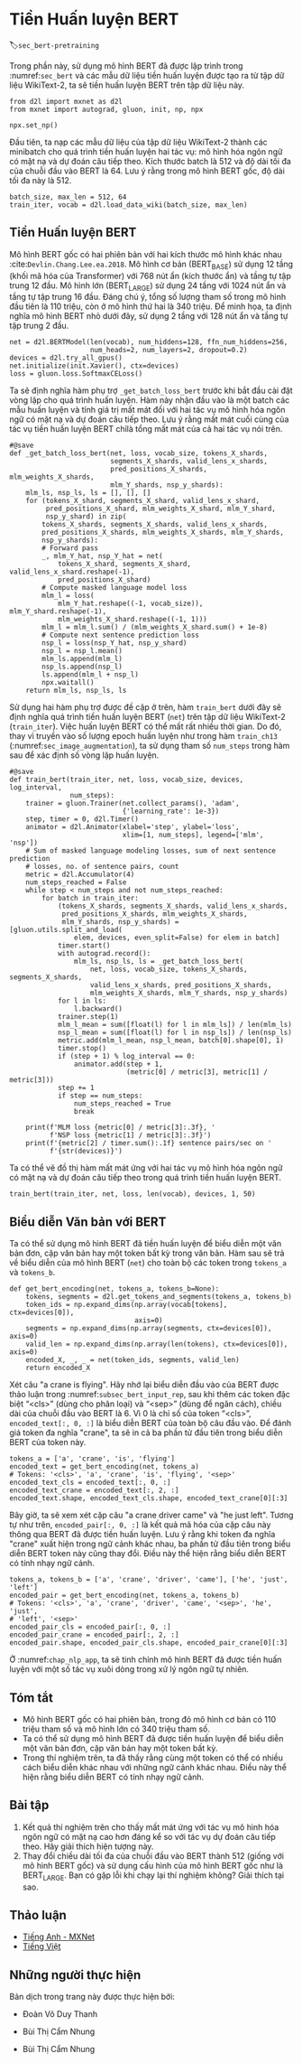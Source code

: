 <!-- ===================== Bắt đầu dịch Phần 1 ==================== -->
<!-- ========================================= REVISE - BẮT ĐẦU =================================== -->

<!--
# Pretraining BERT
-->

# Tiền Huấn luyện BERT
:label:`sec_bert-pretraining`


<!--
With the BERT model implemented in :numref:`sec_bert` and the pretraining examples generated from the WikiText-2 dataset in :numref:`sec_bert-dataset`, 
we will pretrain BERT on the WikiText-2 dataset in this section.
-->

Trong phần này, sử dụng mô hình BERT đã được lập trình trong :numref:`sec_bert` và các mẫu dữ liệu tiền huấn luyện được tạo ra từ tập dữ liệu WikiText-2, ta sẽ tiền huấn luyện BERT trên tập dữ liệu này.


```{.python .input  n=1}
from d2l import mxnet as d2l
from mxnet import autograd, gluon, init, np, npx

npx.set_np()
```


<!--
To start, we load the WikiText-2 dataset as minibatches of pretraining examples for masked language modeling and next sentence prediction.
The batch size is 512 and the maximum length of a BERT input sequence is 64.
Note that in the original BERT model, the maximum length is 512.
-->

Đầu tiên, ta nạp các mẫu dữ liệu của tập dữ liệu WikiText-2 thành các minibatch cho quá trình tiền huấn luyện hai tác vụ: mô hình hóa ngôn ngữ có mặt nạ và dự đoán câu tiếp theo.
Kích thước batch là 512 và độ dài tối đa của chuỗi đầu vào BERT là 64.
Lưu ý rằng trong mô hình BERT gốc, độ dài tối đa này là 512.


```{.python .input  n=12}
batch_size, max_len = 512, 64
train_iter, vocab = d2l.load_data_wiki(batch_size, max_len)
```


<!--
## Pretraining BERT
-->

## Tiền Huấn luyện BERT


<!--
The original BERT has two versions of different model sizes :cite:`Devlin.Chang.Lee.ea.2018`.
The base model ($\text{BERT}_{\text{BASE}}$) uses 12 layers (Transformer encoder blocks) with 768 hidden units (hidden size) and 12 self-attention heads.
The large model ($\text{BERT}_{\text{LARGE}}$) uses 24 layers with 1024 hidden units and 16 self-attention heads.
Notably, the former has 110 million parameters while the latter has 340 million parameters.
For demonstration with ease, we define a small BERT, using 2 layers, 128 hidden units, and 2 self-attention heads.
-->

Mô hình BERT gốc có hai phiên bản với hai kích thước mô hình khác nhau :cite:`Devlin.Chang.Lee.ea.2018`.
Mô hình cơ bản ($\text{BERT}_{\text{BASE}}$) sử dụng 12 tầng (khối mã hóa của Transformer) với 768 nút ẩn (kích thước ẩn) và tầng tự tập trung 12 đầu.
Mô hình lớn ($\text{BERT}_{\text{LARGE}}$) sử dụng 24 tầng với 1024 nút ẩn và tầng tự tập trung 16 đầu.
Đáng chú ý, tổng số lượng tham số trong mô hình đầu tiên là 110 triệu, còn ở mô hình thứ hai là 340 triệu.
Để minh họa, ta định nghĩa mô hình BERT nhỏ dưới đây, sử dụng 2 tầng với 128 nút ẩn và tầng tự tập trung 2 đầu.


```{.python .input  n=14}
net = d2l.BERTModel(len(vocab), num_hiddens=128, ffn_num_hiddens=256,
                    num_heads=2, num_layers=2, dropout=0.2)
devices = d2l.try_all_gpus()
net.initialize(init.Xavier(), ctx=devices)
loss = gluon.loss.SoftmaxCELoss()
```


<!--
Before defining the training loop, we define a helper function `_get_batch_loss_bert`.
Given the shard of training examples, this function computes the loss for both the masked language modeling and next sentence prediction tasks.
Note that the final loss of BERT pretraining is just the sum of both the masked language modeling loss and the next sentence prediction loss.
-->

Ta sẽ định nghĩa hàm phụ trợ `_get_batch_loss_bert` trước khi bắt đầu cài đặt vòng lặp cho quá trình huấn luyện.
Hàm này nhận đầu vào là một batch các mẫu huấn luyện và tính giá trị mất mát đối với hai tác vụ mô hình hóa ngôn ngữ có mặt nạ và dự đoán câu tiếp theo.
Lưu ý rằng mất mát cuối cùng của tác vụ tiền huấn luyện BERT chỉlà tổng mất mát của cả hai tác vụ nói trên.


```{.python .input  n=16}
#@save
def _get_batch_loss_bert(net, loss, vocab_size, tokens_X_shards,
                         segments_X_shards, valid_lens_x_shards,
                         pred_positions_X_shards, mlm_weights_X_shards,
                         mlm_Y_shards, nsp_y_shards):
    mlm_ls, nsp_ls, ls = [], [], []
    for (tokens_X_shard, segments_X_shard, valid_lens_x_shard,
         pred_positions_X_shard, mlm_weights_X_shard, mlm_Y_shard,
         nsp_y_shard) in zip(
        tokens_X_shards, segments_X_shards, valid_lens_x_shards,
        pred_positions_X_shards, mlm_weights_X_shards, mlm_Y_shards,
        nsp_y_shards):
        # Forward pass
        _, mlm_Y_hat, nsp_Y_hat = net(
            tokens_X_shard, segments_X_shard, valid_lens_x_shard.reshape(-1),
            pred_positions_X_shard)
        # Compute masked language model loss
        mlm_l = loss(
            mlm_Y_hat.reshape((-1, vocab_size)), mlm_Y_shard.reshape(-1),
            mlm_weights_X_shard.reshape((-1, 1)))
        mlm_l = mlm_l.sum() / (mlm_weights_X_shard.sum() + 1e-8)
        # Compute next sentence prediction loss
        nsp_l = loss(nsp_Y_hat, nsp_y_shard)
        nsp_l = nsp_l.mean()
        mlm_ls.append(mlm_l)
        nsp_ls.append(nsp_l)
        ls.append(mlm_l + nsp_l)
        npx.waitall()
    return mlm_ls, nsp_ls, ls
```


<!--
Invoking the two aforementioned helper functions, the following `train_bert` function defines 
the procedure to pretrain BERT (`net`) on the WikiText-2 (`train_iter`) dataset.
Training BERT can take very long.
Instead of specifying the number of epochs for training as in the `train_ch13` function (see :numref:`sec_image_augmentation`), 
the input `num_steps` of the following function specifies the number of iteration steps for training.
-->

Sử dụng hai hàm phụ trợ được đề cập ở trên, hàm `train_bert` dưới đây sẽ định nghĩa quá trình tiền huấn luyện BERT (`net`) trên tập dữ liệu WikiText-2 (`train_iter`).
Việc huấn luyện BERT có thể mất rất nhiều thời gian.
Do đó, thay vì truyền vào số lượng epoch huấn luyện như trong hàm `train_ch13` (:numref:`sec_image_augmentation`), ta sử dụng tham số `num_steps` trong hàm sau để xác định số vòng lặp huấn luyện.


```{.python .input  n=17}
#@save
def train_bert(train_iter, net, loss, vocab_size, devices, log_interval,
               num_steps):
    trainer = gluon.Trainer(net.collect_params(), 'adam',
                            {'learning_rate': 1e-3})
    step, timer = 0, d2l.Timer()
    animator = d2l.Animator(xlabel='step', ylabel='loss',
                            xlim=[1, num_steps], legend=['mlm', 'nsp'])
    # Sum of masked language modeling losses, sum of next sentence prediction
    # losses, no. of sentence pairs, count
    metric = d2l.Accumulator(4)
    num_steps_reached = False
    while step < num_steps and not num_steps_reached:
        for batch in train_iter:
            (tokens_X_shards, segments_X_shards, valid_lens_x_shards,
             pred_positions_X_shards, mlm_weights_X_shards,
             mlm_Y_shards, nsp_y_shards) = [gluon.utils.split_and_load(
                elem, devices, even_split=False) for elem in batch]
            timer.start()
            with autograd.record():
                mlm_ls, nsp_ls, ls = _get_batch_loss_bert(
                    net, loss, vocab_size, tokens_X_shards, segments_X_shards,
                    valid_lens_x_shards, pred_positions_X_shards,
                    mlm_weights_X_shards, mlm_Y_shards, nsp_y_shards)
            for l in ls:
                l.backward()
            trainer.step(1)
            mlm_l_mean = sum([float(l) for l in mlm_ls]) / len(mlm_ls)
            nsp_l_mean = sum([float(l) for l in nsp_ls]) / len(nsp_ls)
            metric.add(mlm_l_mean, nsp_l_mean, batch[0].shape[0], 1)
            timer.stop()
            if (step + 1) % log_interval == 0:
                animator.add(step + 1,
                             (metric[0] / metric[3], metric[1] / metric[3]))
            step += 1
            if step == num_steps:
                num_steps_reached = True
                break

    print(f'MLM loss {metric[0] / metric[3]:.3f}, '
          f'NSP loss {metric[1] / metric[3]:.3f}')
    print(f'{metric[2] / timer.sum():.1f} sentence pairs/sec on '
          f'{str(devices)}')
```


<!--
We can plot both the masked language modeling loss and the next sentence prediction loss during BERT pretraining.
-->

Ta có thể vẽ đồ thị hàm mất mát ứng với hai tác vụ mô hình hóa ngôn ngữ có mặt nạ và dự đoán câu tiếp theo trong quá trình tiền huấn luyện BERT.


```{.python .input  n=18}
train_bert(train_iter, net, loss, len(vocab), devices, 1, 50)
```

<!-- ===================== Kết thúc dịch Phần 1 ===================== -->

<!-- ===================== Bắt đầu dịch Phần 2 ===================== -->

<!--
## Representing Text with BERT
-->

## Biểu diễn Văn bản với BERT

<!--
After pretraining BERT, we can use it to represent single text, text pairs, or any token in them.
The following function returns the BERT (`net`) representations for all tokens in `tokens_a` and `tokens_b`.
-->

Ta có thể sử dụng mô hình BERT đã tiền huấn luyện để biểu diễn một văn bản đơn, cặp văn bản hay một token bất kỳ trong văn bản.
Hàm sau sẽ trả về biểu diễn của mô hình BERT (`net`) cho toàn bộ các token trong `tokens_a` và `tokens_b`. 


```{.python .input}
def get_bert_encoding(net, tokens_a, tokens_b=None):
    tokens, segments = d2l.get_tokens_and_segments(tokens_a, tokens_b)
    token_ids = np.expand_dims(np.array(vocab[tokens], ctx=devices[0]),
                               axis=0)
    segments = np.expand_dims(np.array(segments, ctx=devices[0]), axis=0)
    valid_len = np.expand_dims(np.array(len(tokens), ctx=devices[0]), axis=0)
    encoded_X, _, _ = net(token_ids, segments, valid_len)
    return encoded_X
```


<!--
Consider the sentence "a crane is flying".
Recall the input representation of BERT as discussed in :numref:`subsec_bert_input_rep`.
After inserting special tokens “&lt;cls&gt;” (used for classification) and “&lt;sep&gt;” (used for separation), the BERT input sequence has a length of six.
Since zero is the index of the “&lt;cls&gt;” token, `encoded_text[:, 0, :]` is the BERT representation of the entire input sentence.
To evaluate the polysemy token "crane", we also print out the first three elements of the BERT representation of the token.
-->

Xét câu "a crane is flying".
Hãy nhớ lại biểu diễn đầu vào của BERT được thảo luận trong :numref:`subsec_bert_input_rep`,
sau khi thêm các token đặc biệt “&lt;cls&gt;” (dùng cho phân loại) và “&lt;sep&gt;” (dùng để ngăn cách), chiều dài của chuỗi đầu vào BERT là 6.
Vì 0 là chỉ số của token “&lt;cls&gt;”, `encoded_text[:, 0, :]` là biểu diễn BERT của toàn bộ câu đầu vào.
Để đánh giá token đa nghĩa "crane", ta sẽ in cả ba phần tử đầu tiên trong biểu diễn BERT của token này.


```{.python .input}
tokens_a = ['a', 'crane', 'is', 'flying']
encoded_text = get_bert_encoding(net, tokens_a)
# Tokens: '<cls>', 'a', 'crane', 'is', 'flying', '<sep>'
encoded_text_cls = encoded_text[:, 0, :]
encoded_text_crane = encoded_text[:, 2, :]
encoded_text.shape, encoded_text_cls.shape, encoded_text_crane[0][:3]
```


<!--
Now consider a sentence pair "a crane driver came" and "he just left".
Similarly, `encoded_pair[:, 0, :]` is the encoded result of the entire sentence pair from the pretrained BERT.
Note that the first three elements of the polysemy token "crane" are different from those when the context is different.
This supports that BERT representations are context-sensitive.
-->

Bây giờ, ta sẽ xem xét cặp câu "a crane driver came" và "he just left".
Tương tự như trên, `encoded_pair[:, 0, :]` là kết quả mã hóa của cặp câu này thông qua BERT đã được tiền huấn luyện.
Lưu ý rằng khi token đa nghĩa "crane" xuất hiện trong ngữ cảnh khác nhau, ba phần tử đầu tiên trong biểu diễn BERT token này cũng thay đổi.
Điều này thể hiện rằng biểu diễn BERT có tính nhạy ngữ cảnh.


```{.python .input}
tokens_a, tokens_b = ['a', 'crane', 'driver', 'came'], ['he', 'just', 'left']
encoded_pair = get_bert_encoding(net, tokens_a, tokens_b)
# Tokens: '<cls>', 'a', 'crane', 'driver', 'came', '<sep>', 'he', 'just',
# 'left', '<sep>'
encoded_pair_cls = encoded_pair[:, 0, :]
encoded_pair_crane = encoded_pair[:, 2, :]
encoded_pair.shape, encoded_pair_cls.shape, encoded_pair_crane[0][:3]
```


<!--
In :numref:`chap_nlp_app`, we will fine-tune a pretrained BERT model
for downstream natural language processing applications.
-->

Ở :numref:`chap_nlp_app`, ta sẽ tinh chỉnh mô hình BERT đã được tiền huấn luyện với một số tác vụ xuôi dòng trong xử lý ngôn ngữ tự nhiên.


## Tóm tắt

<!--
* The original BERT has two versions, where the base model has 110 million parameters and the large model has 340 million parameters.
* After pretraining BERT, we can use it to represent single text, text pairs, or any token in them.
* In the experiment, the same token has different BERT representation when their contexts are different. This supports that BERT representations are context-sensitive.
-->

* Mô hình BERT gốc có hai phiên bản, trong đó mô hình cơ bản có 110 triệu tham số và mô hình lớn có 340 triệu tham số.
* Ta có thể sử dụng mô hình BERT đã được tiền huấn luyện để biểu diễn một văn bản đơn, cặp văn bản hay một token bất kỳ.
* Trong thí nghiệm trên, ta đã thấy rằng cùng một token có thể có nhiều cách biểu diễn khác nhau với những ngữ cảnh khác nhau. Điều này thể hiện rằng biểu diễn BERT có tính nhạy ngữ cảnh.


## Bài tập

<!--
1. In the experiment, we can see that the masked language modeling loss is significantly higher than the next sentence prediction loss. Why?
2. Set the maximum length of a BERT input sequence to be 512 (same as the original BERT model). 
Use the configurations of the original BERT model such as $\text{BERT}_{\text{LARGE}}$. 
Do you encounter any error when running this section? Why?
-->

1. Kết quả thí nghiệm trên cho thấy mất mát ứng với tác vụ mô hình hóa ngôn ngữ có mặt nạ cao hơn đáng kể so với tác vụ dự đoán câu tiếp theo. Hãy giải thích hiện tượng này.
2. Thay đổi chiều dài tối đa của chuỗi đầu vào BERT thành 512 (giống với mô hình BERT gốc) và sử dụng cấu hình của mô hình BERT gốc như là $\text{BERT}_{\text{LARGE}}$. 
Bạn có gặp lỗi khi chạy lại thí nghiệm không? Giải thích tại sao.


<!-- ===================== Kết thúc dịch Phần 2 ===================== -->
<!-- ========================================= REVISE - KẾT THÚC ===================================-->


## Thảo luận
* [Tiếng Anh - MXNet](https://discuss.d2l.ai/t/390)
* [Tiếng Việt](https://forum.machinelearningcoban.com/c/d2l)


## Những người thực hiện
Bản dịch trong trang này được thực hiện bởi:
<!--
Tác giả của mỗi Pull Request điền tên mình và tên những người review mà bạn thấy
hữu ích vào từng phần tương ứng. Mỗi dòng một tên, bắt đầu bằng dấu `*`.
Tên đầy đủ của các reviewer có thể được tìm thấy tại https://github.com/aivivn/d2l-vn/blob/master/docs/contributors_info.md
-->

* Đoàn Võ Duy Thanh
<!-- Phần 1 -->
* Bùi Thị Cẩm Nhung

<!-- Phần 2 -->
* Bùi Thị Cẩm Nhung
